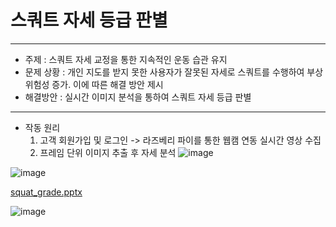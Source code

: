 # 스쿼트 자세 등급 판별
-----------------------------------------------------
- 주제 : 스쿼트 자세 교정을 통한 지속적인 운동 습관 유지
- 문제 상황 : 개인 지도를 받지 못한 사용자가 잘못된 자세로 스쿼트를 수행하여 부상 위험성 증가. 이에 따른 해결 방안 제시
- 해결방안 : 실시간 이미지 분석을 통하여 스쿼트 자세 등급 판별
------------------
* 작동 원리
  1. 고객 회원가입 및 로그인 -> 라즈베리 파이를 통한 웹캠 연동 실시간 영상 수집
  2. 프레임 단위 이미지 추출 후 자세 분석
     ![image](https://github.com/kim-chanhee/squat_grade/assets/116836230/96ab720b-cd7c-45e9-8938-341460fa65a8)

![image](https://github.com/kim-chanhee/squat_grade/assets/116836230/2c76c851-1f4f-40ae-b500-384337107318)

[squat_grade.pptx](https://github.com/kim-chanhee/squat_grade/files/14739038/squat_grade.pptx)

![image](https://github.com/kim-chanhee/squat_grade/assets/116836230/01de59c6-9152-421e-84b9-c48ad6531731)



